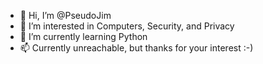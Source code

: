 - 👋 Hi, I’m @PseudoJim
- 👀 I’m interested in Computers, Security, and Privacy
- 🌱 I’m currently learning Python
- 📫 Currently unreachable, but thanks for your interest :-)

<!---
PseudoJim/PseudoJim is a ✨ special ✨ repository because its `README.md` (this file) appears on your GitHub profile.
You can click the Preview link to take a look at your changes.
--->
